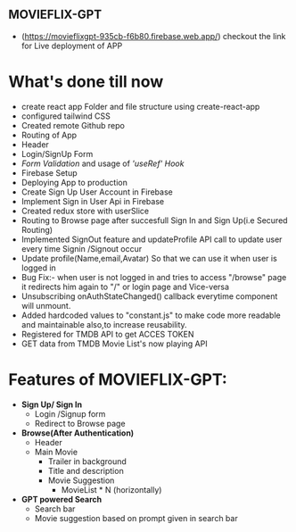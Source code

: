 ## MOVIEFLIX-GPT

- (https://movieflixgpt-935cb-f6b80.firebase.web.app/) checkout the link for Live deployment of APP

# What's done till now

- create react app Folder and file structure using create-react-app
- configured tailwind CSS
- Created remote Github repo
- Routing of App
- Header
- Login/SignUp Form
- _Form Validation_ and usage of _'useRef' Hook_
- Firebase Setup
- Deploying App to production
- Create Sign Up User Account in Firebase
- Implement Sign in User Api in Firebase
- Created redux store with userSlice
- Routing to Browse page after succesfull Sign In and Sign Up(i.e Secured Routing)
- Implemented SignOut feature and updateProfile API call to update user every time Signin /Signout occur
- Update profile(Name,email,Avatar) So that we can use it when user is logged in
- Bug Fix:- when user is not logged in and tries to access "/browse" page it redirects him again to "/" or login page and Vice-versa
- Unsubscribing onAuthStateChanged() callback everytime component will unmount.
- Added hardcoded values to "constant.js" to make code more readable and maintainable also,to increase reusability.
- Registered for TMDB API to get ACCES TOKEN
- GET data from TMDB Movie List's now playing API

# Features of MOVIEFLIX-GPT:

- **Sign Up/ Sign In**
  - Login /Signup form
  - Redirect to Browse page
- **Browse(After Authentication)**
  - Header
  - Main Movie
    - Trailer in background
    - Title and description
    - Movie Suggestion
      - MovieList \* N (horizontally)
- **GPT powered Search**
  - Search bar
  - Movie suggestion based on prompt given in search bar
